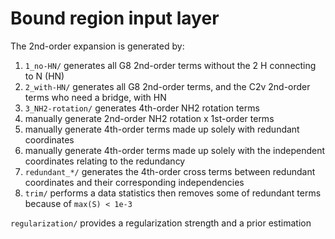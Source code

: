 # Bound region input layer
The 2nd-order expansion is generated by:
1. `1_no-HN/` generates all G8 2nd-order terms without the 2 H connecting to N (HN)
2. `2_with-HN/` generates all G8 2nd-order terms, and the C2v 2nd-order terms who need a bridge, with HN
3. `3_NH2-rotation/` generates 4th-order NH2 rotation terms
4. manually generate 2nd-order NH2 rotation x 1st-order terms
5. manually generate 4th-order terms made up solely with redundant coordinates
6. manually generate 4th-order terms made up solely with the independent coordinates relating to the redundancy
7. `redundant_*/` generates the 4th-order cross terms between redundant coordinates and their corresponding independencies
8. `trim/` performs a data statistics then removes some of redundant terms because of `max(S) < 1e-3`

`regularization/` provides a regularization strength and a prior estimation
